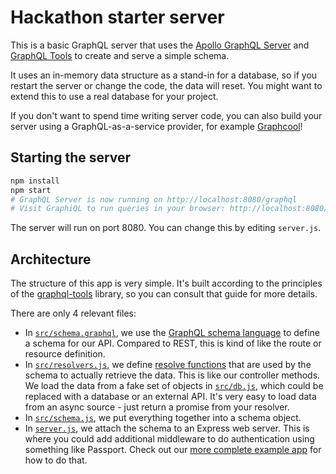 # Hackathon starter server

This is a basic GraphQL server that uses the [Apollo GraphQL Server](https://github.com/apollographql/graphql-server) and [GraphQL Tools](https://github.com/apollographql/graphql-tools) to create and serve a simple schema.

It uses an in-memory data structure as a stand-in for a database, so if you restart the server or change the code, the data will reset. You might want to extend this to use a real database for your project.

If you don't want to spend time writing server code, you can also build your server using a GraphQL-as-a-service provider, for example [Graphcool](https://www.graph.cool/)!

## Starting the server

```sh
npm install
npm start
# GraphQL Server is now running on http://localhost:8080/graphql
# Visit GraphiQL to run queries in your browser: http://localhost:8080/graphiql
```

The server will run on port 8080. You can change this by editing `server.js`.

## Architecture

The structure of this app is very simple. It's built according to the principles of the [graphql-tools](http://dev.apollodata.com/tools/graphql-tools/index.html) library, so you can consult that guide for more details.

There are only 4 relevant files:

- In [`src/schema.graphql`](src/schema.graphql), we use the [GraphQL schema language](http://graphql.org/learn/schema/) to define a schema for our API. Compared to REST, this is kind of like the route or resource definition.
- In [`src/resolvers.js`](src/resolvers.js), we define [resolve functions](http://dev.apollodata.com/tools/graphql-tools/resolvers.html) that are used by the schema to actually retrieve the data. This is like our controller methods. We load the data from a fake set of objects in [`src/db.js`](src/db.js), which could be replaced with a database or an external API. It's very easy to load data from an async source - just return a promise from your resolver.
- In [`src/schema.js`](src/schema.js), we put everything together into a schema object.
- In [`server.js`](server.js), we attach the schema to an Express web server. This is where you could add additional middleware to do authentication using something like Passport. Check out our [more complete example app](https://github.com/apollographql/GitHunt-API/blob/master/api/server.js) for how to do that.
